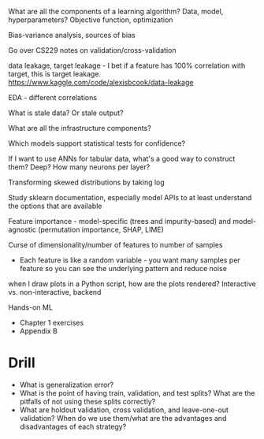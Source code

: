 What are all the components of a learning algorithm? Data, model, hyperparameters? Objective function, optimization

Bias-variance analysis, sources of bias

Go over CS229 notes on validation/cross-validation

data leakage, target leakage - I bet if a feature has 100% correlation with target, this is target leakage. https://www.kaggle.com/code/alexisbcook/data-leakage

EDA - different correlations

What is stale data? Or stale output?

What are all the infrastructure components?

Which models support statistical tests for confidence?

If I want to use ANNs for tabular data, what's a good way to construct them? Deep? How many neurons per layer?

Transforming skewed distributions by taking log

Study sklearn documentation, especially model APIs to at least understand the options that are available

Feature importance - model-specific (trees and impurity-based) and model-agnostic (permutation importance, SHAP, LIME)

Curse of dimensionality/number of features to number of samples
* Each feature is like a random variable - you want many samples per feature so you can see the underlying pattern and reduce noise

when I draw plots in a Python script, how are the plots rendered? Interactive vs. non-interactive, backend

Hands-on ML
* Chapter 1 exercises
* Appendix B

# Drill

* What is generalization error?
* What is the point of having train, validation, and test splits? What are the pitfalls of not using these splits correctly?
* What are holdout validation, cross validation, and leave-one-out validation? When do we use them/what are the advantages and disadvantages of each strategy?